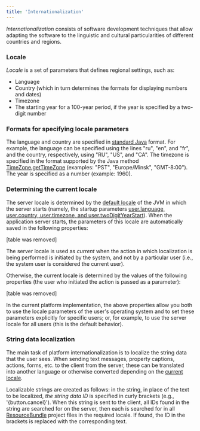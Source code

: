 ```yaml
---
title: 'Internationalization'
---
```


*Internationalization* consists of software development techniques that allow adapting the software to the linguistic and cultural particularities of different countries and regions.

### Locale 

*Locale* is a set of parameters that defines regional settings, such as:

-   Language
-   Country (which in turn determines the formats for displaying numbers and dates)
-   Timezone
-   The starting year for a 100-year period, if the year is specified by a two-digit number

### Formats for specifying locale parameters

The language and country are specified in [standard Java](https://docs.oracle.com/javase/tutorial/i18n/locale/create.html) format. For example, the language can be specified using the lines "ru", "en", and "fr", and the country, respectively, using "RU", "US", and "CA". The timezone is specified in the format supported by the Java method [TimeZone.getTimeZone](https://docs.oracle.com/javase/8/docs/api/java/util/TimeZone.html#getTimeZone-java.lang.String-) (examples: "PST", "Europe/Minsk", "GMT-8:00").  The year is specified as a number (example: 1960).

### Determining the current locale

The server locale is determined by the [default locale](http://www.oracle.com/us/technologies/java/locale-140624.html) of the JVM in which the server starts (namely, the startup parameters [user.language, user.country, user.timezone, and user.twoDigitYearStart](Launch_parameters.md#locale-broken)). When the application server starts, the parameters of this locale are automatically saved in the following properties:

[table was removed]

The server locale is used as *current* when the action in which localization is being performed is initiated by the system, and not by a particular user (i.e., the system user is considered the current user).

Otherwise, the current locale is determined by the values of the following properties (the user who initiated the action is passed as a parameter):

[table was removed]

In the current platform implementation, the above properties allow you both to use the locale parameters of the user's operating system and to set these parameters explicitly for specific users; or, for example, to use the server locale for all users (this is the default behavior).

### String data localization

The main task of platform internationalization is to localize the string data that the user sees. When sending text messages, property captions, actions, forms, etc. to the client from the server, these can be translated into another language or otherwise converted depending on the [current locale](#determining-the-current-locale).

Localizable strings are created as follows: in the string, in place of the text to be localized, *the string data ID* is specified in curly brackets (e.g., '{button.cancel}'). When this string is sent to the client, all IDs found in the string are searched for on the server, then each is searched for in all [ResourceBundle](https://en.wikipedia.org/wiki/Java_resource_bundle) project files in the required locale. If found, the ID in the brackets is replaced with the corresponding text.
